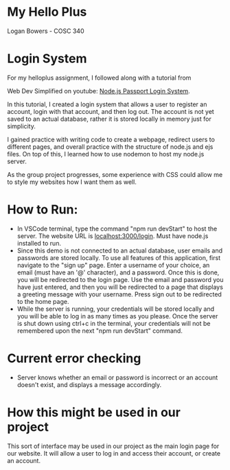 # My Hello Plus
Logan Bowers - COSC 340

# Login System
For my helloplus assignment, I followed along with a tutorial from

Web Dev Simplified on youtube: [Node.js Passport Login System](https://www.youtube.com/watch?v=-RCnNyD0L-s).

In this tutorial, I created a login system that allows a user to register an account, login with that account, and then log out. The account is not yet saved to an actual database, rather it is stored locally in memory just for simplicity.

I gained practice with writing code to create a webpage, redirect users to different pages, and overall practice with the structure of node.js and ejs files. On top of this, I learned how to use nodemon to host my node.js server.

As the group project progresses, some experience with CSS could allow me to style my websites how I want them as well.

# How to Run: 
* In VSCode terminal, type the command "npm run devStart" to host the server. The website URL is [localhost:3000/login](http://localhost:3000/login). Must have node.js installed to run.
* Since this demo is not connected to an actual database, user emails and passwords are stored locally. To use all features of this
application, first navigate to the "sign up" page. Enter a username of your choice, an email (must have an '@' character), and a password. Once this is done, you will be redirected to the login page. Use the email and password you have just entered, and then you will be redirected to a page that displays a greeting message with your username. Press sign out to be redirected to the home page.
* While the server is running, your credentials will be stored locally and you will be able to log in as many times as you please. Once the server is shut down using ctrl+c in the terminal, your credentials will not be remembered upon the next "npm run devStart" command.

# Current error checking
* Server knows whether an email or password is incorrect or an account doesn't exist, and displays a message accordingly.

# How this might be used in our project
This sort of interface may be used in our project as the main login page for our website. It will allow a user to log in and access their account, or create an account.